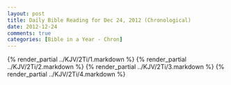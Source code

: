 ```yaml
---
layout: post
title: Daily Bible Reading for Dec 24, 2012 (Chronological)
date: 2012-12-24
comments: true
categories: [Bible in a Year - Chron]
---
```

{% render_partial ../KJV/2Ti/1.markdown %}
{% render_partial ../KJV/2Ti/2.markdown %}
{% render_partial ../KJV/2Ti/3.markdown %}
{% render_partial ../KJV/2Ti/4.markdown %}
